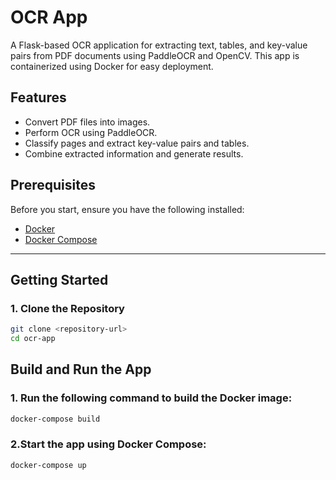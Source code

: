# OCR App

A Flask-based OCR application for extracting text, tables, and key-value pairs from PDF documents using PaddleOCR and OpenCV. This app is containerized using Docker for easy deployment.

## Features
- Convert PDF files into images.
- Perform OCR using PaddleOCR.
- Classify pages and extract key-value pairs and tables.
- Combine extracted information and generate results.

## Prerequisites
Before you start, ensure you have the following installed:
- [Docker](https://www.docker.com/)
- [Docker Compose](https://docs.docker.com/compose/)

---

## Getting Started

### 1. Clone the Repository
```bash
git clone <repository-url>
cd ocr-app
```

## Build and Run the App

### 1. Run the following command to build the Docker image:
```bash
docker-compose build
```

### 2.Start the app using Docker Compose:
```bash
docker-compose up
```



